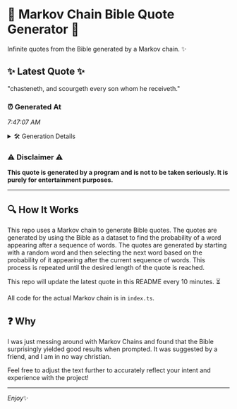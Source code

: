 # 📖 Markov Chain Bible Quote Generator 📖

Infinite quotes from the Bible generated by a Markov chain. ✨

## ✨ Latest Quote ✨
"chasteneth, and scourgeth every son whom he receiveth."

### ⏰ Generated At
*7:47:07 AM*

<details>
    <summary>🛠️ Generation Details</summary>
    <p>
        <strong>🌱 Seed:</strong> chasteneth,<br>
        <strong>🔄 Iterations:</strong> 7<br>
        <strong>📜 Context History:</strong><br>[ chasteneth, ]: and<br>[ chasteneth,, and ]: scourgeth<br>[ chasteneth,, and, scourgeth ]: every<br>[ chasteneth,, and, scourgeth, every ]: son<br>[ chasteneth,, and, scourgeth, every, son ]: whom<br>[ chasteneth,, and, scourgeth, every, son, whom ]: he<br>[ and, scourgeth, every, son, whom, he ]: receiveth.<br>
    </p>
</details>

### ⚠️ Disclaimer ⚠️
**This quote is generated by a program and is not to be taken seriously. It is purely for entertainment purposes.**

---

## 🔍 How It Works

This repo uses a Markov chain to generate Bible quotes. The quotes are generated by using the Bible as a dataset to find the probability of a word appearing after a sequence of words. The quotes are generated by starting with a random word and then selecting the next word based on the probability of it appearing after the current sequence of words. This process is repeated until the desired length of the quote is reached.

This repo will update the latest quote in this README every 10 minutes. ⏳

All code for the actual Markov chain is in `index.ts`.

## ❓ Why

I was just messing around with Markov Chains and found that the Bible surprisingly yielded good results when prompted. 
It was suggested by a friend, and I am in no way christian.

Feel free to adjust the text further to accurately reflect your intent and experience with the project!

---

*Enjoy*✨
